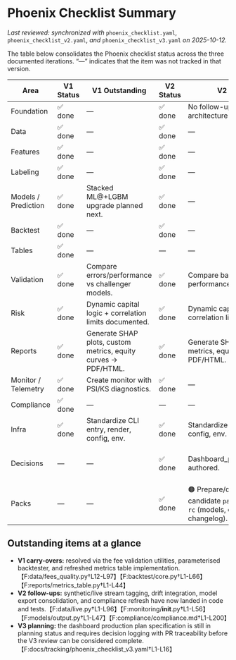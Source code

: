 # Phoenix Checklist Summary

_Last reviewed: synchronized with_ `phoenix_checklist.yaml`, `phoenix_checklist_v2.yaml`, _and_ `phoenix_checklist_v3.yaml` _on 2025-10-12._

The table below consolidates the Phoenix checklist status across the three documented iterations. “—” indicates that the item was not tracked in that version.

| Area | V1 Status | V1 Outstanding | V2 Status | V2 Outstanding | V3 Status | V3 Outstanding |
| --- | --- | --- | --- | --- | --- | --- |
| Foundation | ✅ done | — | ✅ done | No follow-up required; base architecture locked. | ✅ pass | — |
| Data | ✅ done | — | ✅ done | — | ✅ pass | — |
| Features | ✅ done | — | ✅ done | — | ✅ pass | — |
| Labeling | ✅ done | — | ✅ done | — | ✅ pass | — |
| Models / Prediction | ✅ done | Stacked ML@+LGBM upgrade planned next. | ✅ done | — | ✅ pass | — |
| Backtest | ✅ done | — | ✅ done | — | ✅ pass | — |
| Tables | ✅ done | — | — | — | — | — |
| Validation | ✅ done | Compare errors/performance vs challenger models. | ✅ done | Compare base vs stacked performance. | ✅ pass | — |
| Risk | ✅ done | Dynamic capital logic + correlation limits documented. | ✅ done | Dynamic capital logic + correlation limits documented. | ✅ pass | — |
| Reports | ✅ done | Generate SHAP plots, custom metrics, equity curves → PDF/HTML. | ✅ done | Generate SHAP plots, custom metrics, equity curves → PDF/HTML. | ✅ pass | — |
| Monitor / Telemetry | ✅ done | Create monitor with PSI/KS diagnostics. | ✅ done | — | ✅ pass | — |
| Compliance | ✅ done | — | — | — | ✅ pass | — |
| Infra | ✅ done | Standardize CLI entry, render, config, env. | ✅ done | Standardize CLI entry, render, config, env. | ✅ pass | — |
| Decisions | — | — | ✅ done | Dashboard_production_plan_spec authored. | 🟡 planning | 🟠 Finalize `decisions/dashboard_production_plan_spec.md` and add PR-traceable decision logging workflow. |
| Packs | — | — | ✅ done | 🟠 Prepare/document release candidate `packs/releases/v1.0-rc` (models, configs, reports, changelog). | — | — |

## Outstanding items at a glance

- **V1 carry-overs:** resolved via the fee validation utilities, parameterised backtester, and refreshed metrics table implementation.【F:data/fees_quality.py†L12-L97】【F:backtest/core.py†L1-L66】【F:reports/metrics_table.py†L1-L44】
- **V2 follow-ups:** synthetic/live stream tagging, drift integration, model export consolidation, and compliance refresh have now landed in code and tests.【F:data/live.py†L1-L96】【F:monitoring/__init__.py†L1-L56】【F:models/output.py†L1-L47】【F:compliance/compliance.md†L1-L200】
- **V3 planning:** the dashboard production plan specification is still in planning status and requires decision logging with PR traceability before the V3 review can be considered complete.【F:docs/tracking/phoenix_checklist_v3.yaml†L1-L16】
